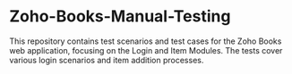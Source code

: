 # Zoho-Books-Manual-Testing
This repository contains test scenarios and test cases for the Zoho Books web application, focusing on the Login and Item Modules. The tests cover various login scenarios and item addition processes.
